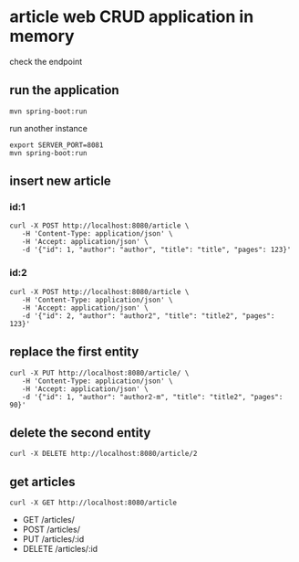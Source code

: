 # article web CRUD application in memory


check the endpoint

## run the application
```shell
mvn spring-boot:run
```

run another instance
```shell
export SERVER_PORT=8081
mvn spring-boot:run
```

## insert new article
### id:1
```shell
curl -X POST http://localhost:8080/article \
   -H 'Content-Type: application/json' \
   -H 'Accept: application/json' \
   -d '{"id": 1, "author": "author", "title": "title", "pages": 123}'
```
### id:2
```shell
curl -X POST http://localhost:8080/article \
   -H 'Content-Type: application/json' \
   -H 'Accept: application/json' \
   -d '{"id": 2, "author": "author2", "title": "title2", "pages": 123}'
```

## replace the first entity
```shell
curl -X PUT http://localhost:8080/article/ \
   -H 'Content-Type: application/json' \
   -H 'Accept: application/json' \
   -d '{"id": 1, "author": "author2-m", "title": "title2", "pages": 90}'
```

## delete the second entity
```shell
curl -X DELETE http://localhost:8080/article/2
```

## get articles
```shell
curl -X GET http://localhost:8080/article 
```

* GET /articles/
* POST /articles/
* PUT /articles/:id
* DELETE /articles/:id